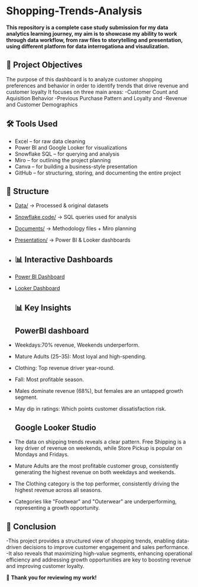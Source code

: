 # Shopping-Trends-Analysis
**This repository is a complete case study submission for my data analytics learning journey, my aim is to showcase my ability to work through data workflow, from raw files to storytelling and presentation, using different platform for data interrogationa and visaulization.**

## 🎯 Project Objectives

The purpose of this dashboard is to analyze customer shopping preferences and behavior in order to identify trends that drive revenue and customer loyalty
It focuses on three main areas:
-Customer Count and Aquisition Behavior
-Previous Purchase Pattern and Loyalty and
-Revenue and Customer Demographics

## 🛠️ Tools Used

- Excel – for raw data cleaning
- Power BI and Google Looker for visualizations
- Snowflake SQL – for querying and analysis
- Miro – for outlining the project planning
- Canva – for building a business-style presentation
- GitHub – for structuring, storing, and documenting the entire project

## 📂 Structure  
- [Data/](data) → Processed & original datasets  
- [Snowflake code/](snowflake/code) → SQL queries used for analysis   
- [Documents/](docs/documents) → Methodology files + Miro planning
- [Presentation/](docs/presentation) → Power BI & Looker dashboards

- ## 📊 Interactive Dashboards
- [Power BI Dashboard](https://app.powerbi.com/view?r=XXXXXXXXXXXX)  
- [Looker Dashboard](https://lookerstudio.google.com/s/pBIqdpmqfGs)

  ## 📊 Key Insights
     ## PowerBI dashboard
- Weekdays:70% revenue, Weekends underperform.
- Mature Adults (25–35): Most loyal and high-spending.
- Clothing: Top revenue driver year-round.
- Fall: Most profitable season.
- Males dominate revenue (68%), but females are an untapped growth segment.
- May dip in ratings: Which points customer dissatisfaction risk.
     ## Google Looker Studio
- The data on shipping trends reveals a clear pattern. Free Shipping is a key driver of revenue on weekends, while Store Pickup is popular on Mondays and Fridays. 
- Mature Adults are the most profitable customer group, consistently generating the highest revenue on both weekdays and weekends.
- The Clothing category is the top performer, consistently driving the highest revenue across all seasons.
- Categories like "Footwear" and "Outerwear" are underperforming, representing a growth opportunity.

## 📘 Conclusion
-This project provides a structured view of shopping trends, enabling data-driven decisions to improve customer engagement and sales performance.
-It also reveals that maximizing high-value segments, enhancing operational efficiency and addressing growth opportunities are key to boosting revenue and improving customer loyalty.

📩 **Thank you for reviewing my work!**  

